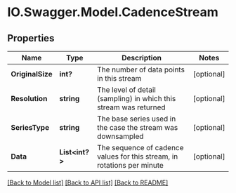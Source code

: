 # IO.Swagger.Model.CadenceStream
## Properties

Name | Type | Description | Notes
------------ | ------------- | ------------- | -------------
**OriginalSize** | **int?** | The number of data points in this stream | [optional] 
**Resolution** | **string** | The level of detail (sampling) in which this stream was returned | [optional] 
**SeriesType** | **string** | The base series used in the case the stream was downsampled | [optional] 
**Data** | **List&lt;int?&gt;** | The sequence of cadence values for this stream, in rotations per minute | [optional] 

[[Back to Model list]](../README.md#documentation-for-models) [[Back to API list]](../README.md#documentation-for-api-endpoints) [[Back to README]](../README.md)

